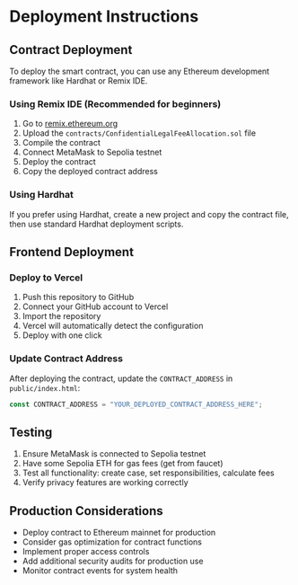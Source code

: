 # Deployment Instructions

## Contract Deployment

To deploy the smart contract, you can use any Ethereum development framework like Hardhat or Remix IDE.

### Using Remix IDE (Recommended for beginners)

1. Go to [remix.ethereum.org](https://remix.ethereum.org)
2. Upload the `contracts/ConfidentialLegalFeeAllocation.sol` file
3. Compile the contract
4. Connect MetaMask to Sepolia testnet
5. Deploy the contract
6. Copy the deployed contract address

### Using Hardhat

If you prefer using Hardhat, create a new project and copy the contract file, then use standard Hardhat deployment scripts.

## Frontend Deployment

### Deploy to Vercel

1. Push this repository to GitHub
2. Connect your GitHub account to Vercel
3. Import the repository
4. Vercel will automatically detect the configuration
5. Deploy with one click

### Update Contract Address

After deploying the contract, update the `CONTRACT_ADDRESS` in `public/index.html`:

```javascript
const CONTRACT_ADDRESS = "YOUR_DEPLOYED_CONTRACT_ADDRESS_HERE";
```

## Testing

1. Ensure MetaMask is connected to Sepolia testnet
2. Have some Sepolia ETH for gas fees (get from faucet)
3. Test all functionality: create case, set responsibilities, calculate fees
4. Verify privacy features are working correctly

## Production Considerations

- Deploy contract to Ethereum mainnet for production
- Consider gas optimization for contract functions
- Implement proper access controls
- Add additional security audits for production use
- Monitor contract events for system health
